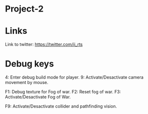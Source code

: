 # Project-2


# Links
Link to twitter: https://twitter.com/ii_rts <br>

# Debug keys
4: Enter debug build mode for player.
9: Activate/Desactivate camera movement by mouse.

F1: Debug texture for Fog of war.
F2: Reset fog of war.
F3: Activate/Desactivate Fog of War.

F9: Activate/Desactivate collider and pathfinding vision.
